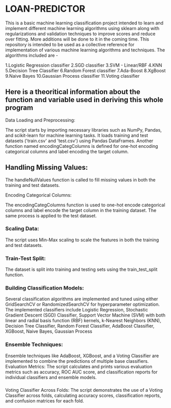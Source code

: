 # LOAN-PREDICTOR

This is a basic machine learning classification project intended to learn and implement different machine learning algorithms using sklearn along with regularizations and validation techniques to improve scores and reduce over fitting. More additions will be done to it in the coming time. This repository is intended to be used as a collective reference for implementation of various machine learning algorithms and techniques. The algorithms included are -

1.Logistic Regression classifier
2.SGD classifier
3.SVM - Linear/RBF
4.KNN
5.Decision Tree Classifier
6.Random Forest classifier
7.Ada-Boost
8.XgBoost
9.Naive Bayes
10.Gaussian Process classifier
11.Voting classifier

<h2>Here is a theoritical information about the function and variable used in deriving this whole program</h2> 

Data Loading and Preprocessing:

The script starts by importing necessary libraries such as NumPy, Pandas, and scikit-learn for machine learning tasks.
It loads training and test datasets ('train.csv' and 'test.csv') using Pandas DataFrames.
Another function named encodingCategColumns is defined for one-hot encoding categorical columns and label encoding the target column.
<h2>Handling Missing Values:</h2>
The handleNullValues function is called to fill missing values in both the training and test datasets.

Encoding Categorical Columns:

The encodingCategColumns function is used to one-hot encode categorical columns and label encode the target column in the training dataset.
The same process is applied to the test dataset.
<h3>Scaling Data:</h3>
The script uses Min-Max scaling to scale the features in both the training and test datasets.
<h3>Train-Test Split:</h3>
The dataset is split into training and testing sets using the train_test_split function.

<h3>Building Classification Models:</h3>

Several classification algorithms are implemented and tuned using either GridSearchCV or RandomizedSearchCV for hyperparameter optimization.
The implemented classifiers include Logistic Regression, Stochastic Gradient Descent (SGD) Classifier, Support Vector Machine (SVM) with both linear and radial basis function (RBF) kernels, k-Nearest Neighbors (KNN), Decision Tree Classifier, Random Forest Classifier, AdaBoost Classifier, XGBoost, Naive Bayes, Gaussian Process 
<h3>Ensemble Techniques:</h3>
Ensemble techniques like AdaBoost, XGBoost, and a Voting Classifier are implemented to combine the predictions of multiple base classifiers.
Evaluation Metrics:
The script calculates and prints various evaluation metrics such as accuracy, ROC AUC score, and classification reports for individual classifiers and ensemble models.
<h3></h3>Voting Classifier Across Folds:</h3>
The script demonstrates the use of a Voting Classifier across folds, calculating accuracy scores, classification reports, and confusion matrices for each fold.

